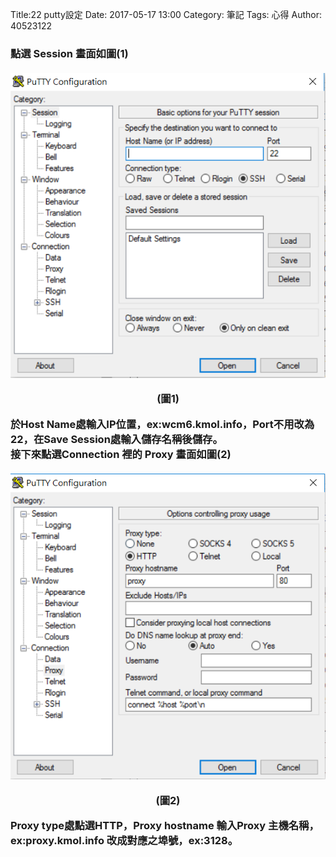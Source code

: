 Title:22 putty設定
Date: 2017-05-17 13:00
Category: 筆記
Tags: 心得
Author: 40523122
 <!-- PELICAN_END_SUMMARY -->
<h3>點選 Session 畫面如圖(1)<br/>
 <br/>
<img src="https://raw.githubusercontent.com/s40523122/2017springwcm_hw/gh-pages/picture/putty1.PNG" /></p>
<p align="center">(圖1)</p>
於Host Name處輸入IP位置，ex:wcm6.kmol.info，Port不用改為22，在Save Session處輸入儲存名稱後儲存。<br/>
接下來點選Connection 裡的 Proxy 畫面如圖(2)<br/>
 <br/>
<img src="https://raw.githubusercontent.com/s40523122/2017springwcm_hw/gh-pages/picture/putty2.PNG" /></p>
<p align="center">(圖2)</p>
Proxy type處點選HTTP，Proxy hostname 輸入Proxy 主機名稱，ex:proxy.kmol.info
改成對應之埠號，ex:3128。</h3>   